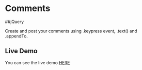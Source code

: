 # Comments

##jQuery

Create and post your comments using .keypress event, .text() and .appendTo.

## Live Demo

You can see the live demo [HERE](http://edgardopinto-escalierscoffe.github.io/Comments/)

